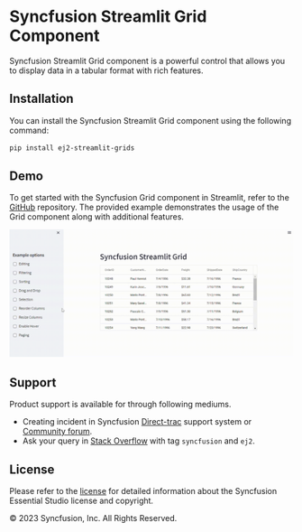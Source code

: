 # Syncfusion Streamlit Grid Component

Syncfusion Streamlit Grid component is a powerful control that allows you to display data in a tabular format with rich features.

## Installation

You can install the Syncfusion Streamlit Grid component using the following command:

```bash
pip install ej2-streamlit-grids
```

## Demo

To get started with the Syncfusion Grid component in Streamlit, refer to the [GitHub](https://github.com/SyncfusionExamples/Getting-started-with-Syncfusion-Grid-component-in-Streamlit-app) repository. The provided example demonstrates the usage of the Grid component along with additional features.

![Streamlit Grid Component](https://raw.githubusercontent.com/SyncfusionExamples/Getting-started-with-Syncfusion-Grid-component-in-Streamlit-app/master/images/ej2_streamlit_grids_demos.gif)

## Support

Product support is available for through following mediums.

* Creating incident in Syncfusion [Direct-trac](https://www.syncfusion.com/support/directtrac/incidents?utm_source=npm&utm_campaign=ej2-streamlit-ui-components) support system or [Community forum](https://www.syncfusion.com/forums/react-js2?utm_source=npm&utm_campaign=ej2-streamlit-ui-components).
* Ask your query in [Stack Overflow](https://stackoverflow.com/) with tag `syncfusion` and `ej2`.

## License

Please refer to the [license](https://github.com/syncfusion/ej2-streamlit-components/blob/master/license) for detailed information about the Syncfusion Essential Studio license and copyright.

© 2023 Syncfusion, Inc. All Rights Reserved.
